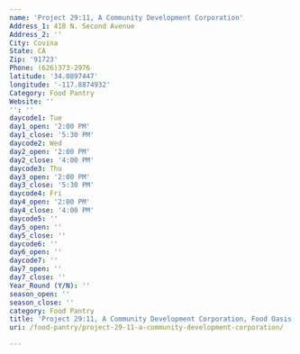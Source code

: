 ```yaml
---
name: 'Project 29:11, A Community Development Corporation'
Address_1: 418 N. Second Avenue
Address_2: ''
City: Covina
State: CA
Zip: '91723'
Phone: (626)373-2976
latitude: '34.0897447'
longitude: '-117.8874932'
Category: Food Pantry
Website: ''
'': ''
daycode1: Tue
day1_open: '2:00 PM'
day1_close: '5:30 PM'
daycode2: Wed
day2_open: '2:00 PM'
day2_close: '4:00 PM'
daycode3: Thu
day3_open: '2:00 PM'
day3_close: '5:30 PM'
daycode4: Fri
day4_open: '2:00 PM'
day4_close: '4:00 PM'
daycode5: ''
day5_open: ''
day5_close: ''
daycode6: ''
day6_open: ''
daycode7: ''
day7_open: ''
day7_close: ''
Year_Round (Y/N): ''
season_open: ''
season_close: ''
category: Food Pantry
title: 'Project 29:11, A Community Development Corporation, Food Oasis Los Angeles'
uri: /food-pantry/project-29-11-a-community-development-corporation/

---
```

